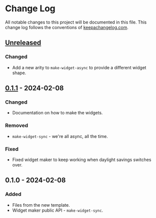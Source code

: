 # Change Log
All notable changes to this project will be documented in this file. This change log follows the conventions of [keepachangelog.com](http://keepachangelog.com/).

## [Unreleased]
### Changed
- Add a new arity to `make-widget-async` to provide a different widget shape.

## [0.1.1] - 2024-02-08
### Changed
- Documentation on how to make the widgets.

### Removed
- `make-widget-sync` - we're all async, all the time.

### Fixed
- Fixed widget maker to keep working when daylight savings switches over.

## 0.1.0 - 2024-02-08
### Added
- Files from the new template.
- Widget maker public API - `make-widget-sync`.

[Unreleased]: https://sourcehost.site/your-name/empty-clj-library/compare/0.1.1...HEAD
[0.1.1]: https://sourcehost.site/your-name/empty-clj-library/compare/0.1.0...0.1.1
